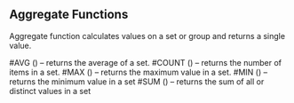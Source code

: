 <h2>Aggregate Functions</h2>

Aggregate function calculates values on a set or group and returns a single value.

#AVG () – returns the average of a set.
#COUNT () – returns the number of items in a set.
#MAX () – returns the maximum value in a set.
#MIN () – returns the minimum value in a set
#SUM () – returns the sum of all or distinct values in a set
